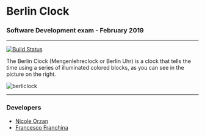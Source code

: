 # Berlin Clock

### Software Development exam - February 2019

---

[![Build Status](https://travis-ci.com/nicoleorzan/berlin_clock.svg?branch=master)](https://travis-ci.com/nicoleorzan/berlin_clock)

The Berlin Clock (Mengenlehreclock or Berlin Uhr) is a clock that tells the time using a series of illuminated colored blocks, as you can see in the picture on the right.

![berliclock](https://upload.wikimedia.org/wikipedia/commons/thumb/4/4f/Berlin-Uhr-1650-1705.gif/170px-Berlin-Uhr-1650-1705.gif)

---

### Developers

- [Nicole Orzan](http://github.com/nicoleorzan)
- [Francesco Franchina](http://github.com/ffranchina)

